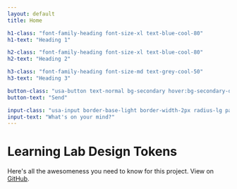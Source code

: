 ```yaml
---
layout: default
title: Home

h1-class: "font-family-heading font-size-xl text-blue-cool-80"
h1-text: "Heading 1"

h2-class: "font-family-heading font-size-xl text-blue-cool-80"
h2-text: "Heading 2"

h3-class: "font-family-heading font-size-md text-grey-cool-50"
h3-text: "Heading 3"

button-class: "usa-button text-normal bg-secondary hover:bg-secondary-darker"
button-text: "Send"

input-class: "usa-input border-base-light border-width-2px radius-lg padding-3 font-family-body text-bold"
input-text: "What's on your mind?"
---
```

# Learning Lab Design Tokens

Here's all the awesomeness you need to know for this project. View on [GitHub](https://github.com/pglevy/ll-design-token-demo).